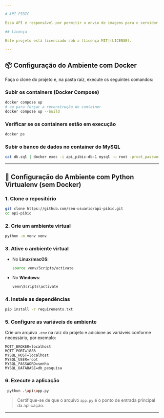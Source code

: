 ```yaml
---

# API PIBIC

Essa API é responsável por permitir o envio de imagens para o servidor onde estas serão processadas.

## Licença

Este projeto está licenciado sob a [Licença MIT](LICENSE).

---
```


## 📦 Configuração do Ambiente com Docker

Faça o clone do projeto e, na pasta raiz, execute os seguintes comandos:

### Subir os containers (Docker Compose)

```bash
docker compose up
# ou para forçar a reconstrução do container
docker compose up --build
```

### Verificar se os containers estão em execução

```bash
docker ps
```

### Subir o banco de dados no container do MySQL

```bash
cat db.sql | docker exec -i api_pibic-db-1 mysql -u root -proot_password db_pesquisa
```

---

## 🐍 Configuração do Ambiente com Python Virtualenv (sem Docker)

### 1. Clone o repositório

```bash
git clone https://github.com/seu-usuario/api-pibic.git
cd api-pibic
```

### 2. Crie um ambiente virtual

```bash
python -m venv venv
```

### 3. Ative o ambiente virtual

* No **Linux/macOS**:

  ```bash
  source venv/Scripts/activate
  ```

* No **Windows**:

  ```bash
  venv\Scripts\activate
  ```

### 4. Instale as dependências

```bash
pip install -r requirements.txt
```

### 5. Configure as variáveis de ambiente

Crie um arquivo `.env` na raiz do projeto e adicione as variáveis conforme necessário, por exemplo:

```env
MQTT_BROKER=localhost
MQTT_PORT=1883
MYSQL_HOST=localhost
MYSQL_USER=root
MYSQL_PASSWORD=senha
MYSQL_DATABASE=db_pesquisa
```

### 6. Execute a aplicação

```bash
 python .\api\app.py
```

> Certifique-se de que o arquivo `app.py` é o ponto de entrada principal da aplicação.

---
